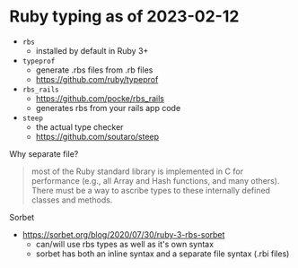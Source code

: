 # Ruby typing as of 2023-02-12

-   `rbs`
    -   installed by default in Ruby 3+
-   `typeprof`
    -   generate .rbs files from .rb files
    -   https://github.com/ruby/typeprof
-   `rbs_rails`
    -   https://github.com/pocke/rbs_rails
    -   generates rbs from your rails app code
-   `steep`
    -   the actual type checker
    -   https://github.com/soutaro/steep

Why separate file?

> most of the Ruby standard library is implemented in C for performance (e.g.,
> all Array and Hash functions, and many others). There must be a way to ascribe
> types to these internally defined classes and methods.

Sorbet

-   https://sorbet.org/blog/2020/07/30/ruby-3-rbs-sorbet
    -   can/will use rbs types as well as it's own syntax
    -   sorbet has both an inline syntax and a separate file syntax (.rbi files)
